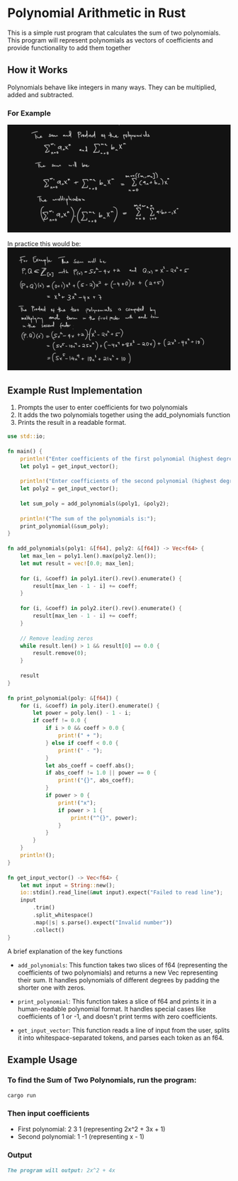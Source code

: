 # Polynomial Arithmetic in Rust

This is a simple rust program that calculates the sum of two polynomials. This program will represent polynomials as vectors of coefficients and provide functionality to add them together

## How it Works

Polynomials behave like integers in many ways. They can be multiplied, added and subtracted.

### For Example 
![img.png](img.png)

In practice this would be:
![img_1.png](img_1.png)

## Example Rust Implementation

1. Prompts the user to enter coefficients for two polynomials
2. It adds the two polynomials together using the add_polynomials function
3. Prints the result in a readable format.

```rust
use std::io;

fn main() {
    println!("Enter coefficients of the first polynomial (highest degree first):");
    let poly1 = get_input_vector();

    println!("Enter coefficients of the second polynomial (highest degree first):");
    let poly2 = get_input_vector();

    let sum_poly = add_polynomials(&poly1, &poly2);

    println!("The sum of the polynomials is:");
    print_polynomial(&sum_poly);
}

fn add_polynomials(poly1: &[f64], poly2: &[f64]) -> Vec<f64> {
    let max_len = poly1.len().max(poly2.len());
    let mut result = vec![0.0; max_len];

    for (i, &coeff) in poly1.iter().rev().enumerate() {
        result[max_len - 1 - i] += coeff;
    }

    for (i, &coeff) in poly2.iter().rev().enumerate() {
        result[max_len - 1 - i] += coeff;
    }

    // Remove leading zeros
    while result.len() > 1 && result[0] == 0.0 {
        result.remove(0);
    }

    result
}

fn print_polynomial(poly: &[f64]) {
    for (i, &coeff) in poly.iter().enumerate() {
        let power = poly.len() - 1 - i;
        if coeff != 0.0 {
            if i > 0 && coeff > 0.0 {
                print!(" + ");
            } else if coeff < 0.0 {
                print!(" - ");
            }
            let abs_coeff = coeff.abs();
            if abs_coeff != 1.0 || power == 0 {
                print!("{}", abs_coeff);
            }
            if power > 0 {
                print!("x");
                if power > 1 {
                    print!("^{}", power);
                }
            }
        }
    }
    println!();
}

fn get_input_vector() -> Vec<f64> {
    let mut input = String::new();
    io::stdin().read_line(&mut input).expect("Failed to read line");
    input
        .trim()
        .split_whitespace()
        .map(|s| s.parse().expect("Invalid number"))
        .collect()
}
```

A brief explanation of the key functions

- `add_polynomials`: This function takes two slices of f64 (representing the coefficients of two polynomials) and returns a new Vec<f64> representing their sum. It handles polynomials of different degrees by padding the shorter one with zeros.

- `print_polynomial`: This function takes a slice of f64 and prints it in a human-readable polynomial format. It handles special cases like coefficients of 1 or -1, and doesn't print terms with zero coefficients.

- `get_input_vector`: This function reads a line of input from the user, splits it into whitespace-separated tokens, and parses each token as an f64.

## Example Usage

### To find the Sum of Two Polynomials, run the program:

```shell
cargo run
```
### Then input coefficients
- First polynomial: 2 3 1 (representing 2x^2 + 3x + 1)
- Second polynomial: 1 -1 (representing x - 1)

### Output
```markdown
The program will output: 2x^2 + 4x
```
